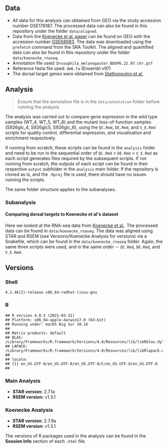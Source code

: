 ## Data
* All data for this analysis can obtained from GEO via the study accession number GSE178187. The processed data can also be found in this repository under the folder `data/aligned`.
* Data from the [Koenecke et al. paper](https://genomebiology.biomedcentral.com/articles/10.1186/s13059-016-1057-2) can be found on GEO with the accession number [GSE68983](https://www.ncbi.nlm.nih.gov/geo/query/acc.cgi?acc=GSE68983). The data was downloaded using the `prefetch` command from the SRA Toolkit. The aligned and quantified data can also be found in this repository under the folder `data/koenecke_rnaseq`. 
* Annotation file used: `Drosophila_melanogaster.BDGP6.22.97.chr.gtf`
* Reference fasta file used: `dm6.fa` (Ensembl v97)
* The dorsal target genes were obtained from [Stathopoulos et al.](https://www.cell.com/cell/fulltext/S0092-8674(02)01087-5?_returnURL=https%3A%2F%2Flinkinghub.elsevier.com%2Fretrieve%2Fpii%2FS0092867402010875%3Fshowall%3Dtrue)


## Analysis
> Ensure that the annotation file is in the `data/annotation` folder before running the analysis 

The analysis was carried out to compare gene expression in the wild type samples (WT_4, WT_5, WT_6) and the mutant loss-of-function samples (S926glc_4, S926glc5, S926glc_6), using the `QC.Rmd`, `DE.Rmd`, and `V_E.Rmd` scripts for quality control, differential expression, and visualisation and enrichment respectively. 

If running from scratch, these scripts can be found in the `analysis` folder and need to be run in the sequential order of `QC.Rmd` > `DE.Rmd` > `V_E.Rmd` as each script generates files required by the subsequent scripts. If not running from scratch, the outputs of each script can be found in their respective `output` subfolder in the `analysis` main folder. If the repository is cloned as is, and the `.Rproj` file is used,  there should have no issues running the scripts.

The same folder structure applies to the subanalyses.

### Subanalysis
#### Comparing dorsal targets to Koenecke et al's dataset
Here we looked at the RNA-seq data from [Koenecke et al.](https://genomebiology.biomedcentral.com/articles/10.1186/s13059-016-1057-2). The processed data can be found in `data/koenecke_rnaseq`. The data was aligned using STAR and RSEM (see Versions/Koenecke Analysis for versions) via a Snakefile, which can be found in the `data/koenecke_rnaseq` folder. Again, the same three scripts were used, and in the same order -- `QC.Rmd`, `DE.Rmd`, and `V_E.Rmd`.

## Versions
### Shell
```
4.2.46(2)-release x86_64-redhat-linux-gnu
```

### R
```
## R version 4.0.5 (2021-03-31)
## Platform: x86_64-apple-darwin17.0 (64-bit)
## Running under: macOS Big Sur 10.16
## 
## Matrix products: default
## BLAS:   /Library/Frameworks/R.framework/Versions/4.0/Resources/lib/libRblas.dylib
## LAPACK: /Library/Frameworks/R.framework/Versions/4.0/Resources/lib/libRlapack.dylib
## 
## locale:
## [1] en_US.UTF-8/en_US.UTF-8/en_US.UTF-8/C/en_US.UTF-8/en_US.UTF-8
## 
```

### Main Analysis
* **STAR version:** 2.7.1a
* **RSEM version:** v1.3.1

### Koenecke Analysis
* **STAR version:** 2.7.9a
* **RSEM version:** v1.3.1

The versions of R packages used in the analysis can be found in the **Session Info** section of each `.html` file.
